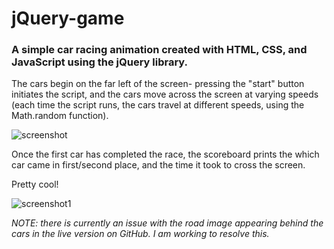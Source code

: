 # jQuery-game
### A simple car racing animation created with HTML, CSS, and JavaScript using the jQuery library.

The cars begin on the far left of the screen- pressing the "start" button initiates the script, and the cars move
across the screen at varying speeds (each time the script runs, the cars travel at different speeds, using the Math.random function).

![screenshot](https://cloud.githubusercontent.com/assets/22644490/24336454/9b20425e-1244-11e7-87ea-afc3830c1c83.PNG)

Once the first car has completed the race, the scoreboard prints the which car came in first/second place, and the time it took to
cross the screen.

Pretty cool!

![screenshot1](https://cloud.githubusercontent.com/assets/22644490/24336456/a653819a-1244-11e7-85ab-714bc2571f01.PNG)

*NOTE: there is currently an issue with the road image appearing behind the cars in the live version on GitHub. I am working to resolve this.*
